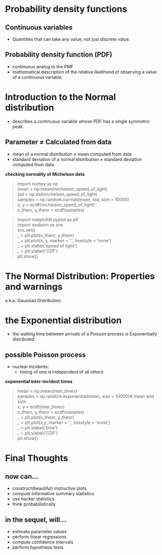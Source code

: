 # Probability density functions
## Continuous variables
- Quantities that can take any value, not just discrete value.

## Probability density function (PDF)
- continuous analog to the PMF
- mathematical description of the relative likelihood of observing a value of a continuous variable

# Introduction to the Normal distribution
- describes a continuous variable whose PDF has a single symmetric peak.

## Parameter $\neq$ Calculated from data
- mean of a normal distribution $\neq$ mean computed from data
- standard deviation of a normal distribution $\neq$ standard deviation computed from data

__checking normality of Michelson data__
> import numpy as np  
> mean = np.mean(michelson_speed_of_light)  
> std = np.std(michelson_speed_of_light)  
> samples = np.random.normal(mean, std, size = 10000)  
> x, y = ecdf(michelson_speed_of_light)  
> x_theor, y_theor = ecdf(samples)

> import matplotlib.pyplot as plt  
> import seaborn as sns  
> sns.set()  
> _ = plt.plot(x_theor, y_theor)  
> _ = plt.plot(x, y, marker = '.', linestyle = 'none')  
> _ = plt.xlabel('speed of light')  
> _ = plt.ylabel('CDF')  
> plt.show()

# The Normal Distribution: Properties and warnings
a.k.a. Gaussian Distribution

# the Exponential distribution
- the waiting time between arrivals of a Poisson process is Exponentially distributed

## possible Poisson process
- nuclear incidents: 
  - timing of one is independent of all others

__exponential inter-incident times__
> mean = np.mean(inter_times)  
> samples = np.random.exponential(mean, size = 10000)# mean and size  
> x, y = ecdf(inter_times)  
> x_theor, y_theor = ecdf(samples)  
> _ = plt.plot(x_theor, y_theor)  
> _ = plt.plot(x,y, marker = '.', linestyle = 'none')  
> _ = plt.xlabel('time')  
> _ = plt.ylabel('CDF')  
> plt.show()

# Final Thoughts
## now can...
- construct(beautiful) instructive plots
- compute informative summary statistics
- use hacker statistics
- think probabilistically

## in the sequel, will...
- estimate parameter values
- perform linear regressions
- compute confidence intervals
- perform hypothesis tests
